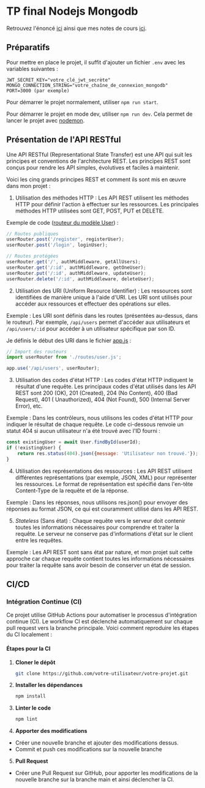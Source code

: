 # TP final Nodejs Mongodb

Retrouvez l'énoncé [ici](./TP.md) ainsi que mes notes de cours [ici](./notes.md).

## Préparatifs

Pour mettre en place le projet, il suffit d'ajouter un fichier `.env` avec les variables suivantes :

```text
JWT_SECRET_KEY="votre_clé_jwt_secrète"
MONGO_CONNECTION_STRING="votre_chaîne_de_connexion_mongodb"
PORT=3000 (par exemple)
```

Pour démarrer le projet normalement, utiliser `npm run start`.

Pour démarrer le projet en mode dev, utiliser `npm run dev`. Cela permet de lancer le projet
avec [nodemon](https://www.npmjs.com/package/nodemon).

## Présentation de l'API RESTful

Une API RESTful (Representational State Transfer) est une API qui suit les principes et conventions de l'architecture
REST. Les principes REST sont conçus pour rendre les API simples, évolutives et faciles à maintenir.

Voici les cinq grands principes REST et comment ils sont mis en œuvre dans mon projet :

1. Utilisation des méthodes HTTP : Les API REST utilisent les méthodes HTTP pour définir l'action à effectuer sur les
   ressources. Les principales méthodes HTTP utilisées sont GET, POST, PUT et DELETE.

Exemple de code ([routeur du modèle User](src/routes/user.js)) :

```javascript
// Routes publiques
userRouter.post('/register', registerUser);
userRouter.post('/login', loginUser);

// Routes protégées
userRouter.get('/', authMiddleware, getAllUsers);
userRouter.get('/:id', authMiddleware, getOneUser);
userRouter.put('/:id', authMiddleware, updateUser);
userRouter.delete('/:id', authMiddleware, deleteUser);
```

2. Utilisation des URI (Uniform Resource Identifier) : Les ressources sont identifiées de manière unique à l'aide d'URI.
   Les URI sont utilisés pour accéder aux ressources et effectuer des opérations sur elles.

Exemple :
Les URI sont définis dans les routes (présentées au-dessus, dans le routeur).
Par exemple, ```/api/users``` permet d'accéder aux utilisateurs et ```/api/users/:id``` pour accéder à un utilisateur
spécifique par son ID.

Je définis le début des URI dans le fichier [app.js](src/app.js) :

```javascript
// Import des routeurs
import userRouter from './routes/user.js';

app.use('/api/users', userRouter);
```

3. Utilisation des codes d'état HTTP : Les codes d'état HTTP indiquent le résultat d'une requête. Les principaux codes
   d'état utilisés dans les API REST sont 200 (OK), 201 (Created), 204 (No Content), 400 (Bad Request), 401 (
   Unauthorized), 404 (Not Found), 500 (Internal Server Error), etc.

Exemple :
Dans les contrôleurs, nous utilisons les codes d'état HTTP pour indiquer le résultat de chaque requête.
Le code ci-dessous renvoie un statut 404 si aucun utilisateur n'a été trouvé avec l'ID fourni :

```javascript
const existingUser = await User.findById(userId);
if (!existingUser) {
    return res.status(404).json({message: 'Utilisateur non trouvé.'});
}
```

4. Utilisation des représentations des ressources : Les API REST utilisent différentes représentations (par exemple,
   JSON, XML) pour représenter les ressources. Le format de représentation est spécifié dans l'en-tête Content-Type de
   la requête et de la réponse.

Exemple :
Dans les réponses, nous utilisons res.json() pour envoyer des réponses au format JSON, ce qui est couramment utilisé
dans les API REST.

5. *Stateless* (Sans état) : Chaque requête vers le serveur doit contenir toutes les informations nécessaires pour
   comprendre et traiter la requête. Le serveur ne conserve pas d'informations d'état sur le client entre les requêtes.

Exemple :
Les API REST sont sans état par nature, et mon projet suit cette approche car chaque requête contient toutes les
informations nécessaires pour traiter la requête sans avoir besoin de conserver un état de session.


## CI/CD 

### Intégration Continue (CI)

Ce projet utilise GitHub Actions pour automatiser le processus d'intégration continue (CI). Le workflow CI est déclenché automatiquement sur chaque pull request vers la branche principale. Voici comment reproduire les étapes du CI localement :

#### Étapes pour la CI

1. **Cloner le dépôt**
   ```bash
   git clone https://github.com/votre-utilisateur/votre-projet.git
   
   
2. **Installer les dépendances**
   ```bash
   npm install   
   

3. **Linter le code**
   ```bash
   npm lint

4. **Apporter des modifications**

* Créer une nouvelle branche et ajouter des modifications dessus.
* Commit et push ces modifications sur la nouvelle branche

5. **Pull Request**

* Créer une Pull Request sur GitHub, pour apporter les modifications de la nouvelle branche sur la branche main et ainsi déclencher la CI.

